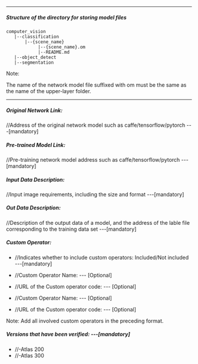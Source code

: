 *******************************************************************************
##### Structure of the directory for storing model files
```
computer_vision
   |--classification      
       |--{scene_name}       
            |--{scene_name}.om
            |--README.md            
   |--object_detect   
   |--segmentation
```
Note: 

The name of the network model file suffixed with om must be the same as the name of the upper-layer folder.

*******************************************************************************

##### Original Network Link:

//Address of the original network model such as caffe/tensorflow/pytorch ---[mandatory]

##### Pre-trained Model Link:

//Pre-training network model address such as caffe/tensorflow/pytorch ---[mandatory]

##### Input Data Description:

//Input image requirements, including the size and format ---[mandatory]

##### Out Data Description:

//Description of the output data of a model, and the address of the lable file corresponding to the training data set ---[mandatory]

##### Custom Operator:

- //Indicates whether to include custom operators: Included/Not included ---[mandatory]

- //Custom Operator Name: --- [Optional]
- //URL of the Custom operator code: --- [Optional]
	
- //Custom Operator Name: --- [Optional]
- //URL of the Custom operator code: --- [Optional]

Note: Add all involved custom operators in the preceding format.

##### Versions that have been verified: ---[mandatory]
- //-Atlas 200
- //-Atlas 300
